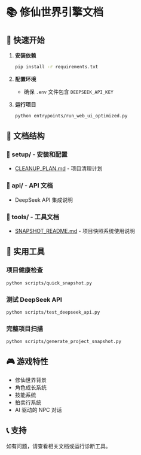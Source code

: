 # 📚 修仙世界引擎文档

## 🚀 快速开始

1. **安装依赖**
   ```bash
   pip install -r requirements.txt
   ```

2. **配置环境**
   - 确保 `.env` 文件包含 `DEEPSEEK_API_KEY`

3. **运行项目**
   ```bash
   python entrypoints/run_web_ui_optimized.py
   ```

## 📖 文档结构

### 📁 setup/ - 安装和配置
- [CLEANUP_PLAN.md](setup/CLEANUP_PLAN.md) - 项目清理计划

### 📁 api/ - API 文档
- DeepSeek API 集成说明

### 📁 tools/ - 工具文档
- [SNAPSHOT_README.md](tools/SNAPSHOT_README.md) - 项目快照系统使用说明

## 🔧 实用工具

### 项目健康检查
```bash
python scripts/quick_snapshot.py
```

### 测试 DeepSeek API
```bash
python scripts/test_deepseek_api.py
```

### 完整项目扫描
```bash
python scripts/generate_project_snapshot.py
```

## 🎮 游戏特性

- 修仙世界背景
- 角色成长系统
- 技能系统
- 拍卖行系统
- AI 驱动的 NPC 对话

## 📞 支持

如有问题，请查看相关文档或运行诊断工具。
